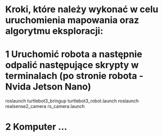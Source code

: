 # Kroki, które należy wykonać w celu uruchomienia mapowania oraz algorytmu eksploracji:

# 1 Uruchomić robota a następnie odpalić następujące skrypty w terminalach (po stronie robota - Nvida Jetson Nano)
roslaunch turtlebot3_bringup turtlebot3_robot.launch
roslaunch realsense2_camera rs_camera.launch
# 2 Komputer ...
